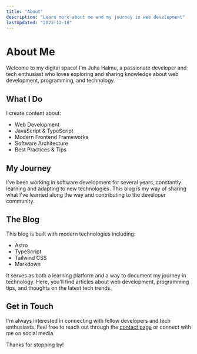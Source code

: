 ```yaml
---
title: "About"
description: "Learn more about me and my journey in web development"
lastUpdated: "2023-12-18"
---
```


# About Me

Welcome to my digital space! I'm Juha Halmu, a passionate developer and tech enthusiast who loves exploring and sharing knowledge about web development, programming, and technology.

## What I Do

I create content about:
- Web Development
- JavaScript & TypeScript
- Modern Frontend Frameworks
- Software Architecture
- Best Practices & Tips

## My Journey

I've been working in software development for several years, constantly learning and adapting to new technologies. This blog is my way of sharing what I've learned along the way and contributing to the developer community.

## The Blog

This blog is built with modern technologies including:
- Astro
- TypeScript
- Tailwind CSS
- Markdown

It serves as both a learning platform and a way to document my journey in technology. Here, you'll find articles about web development, programming tips, and thoughts on the latest tech trends.

## Get in Touch

I'm always interested in connecting with fellow developers and tech enthusiasts. Feel free to reach out through the [contact page](/contact) or connect with me on social media.

Thanks for stopping by!
